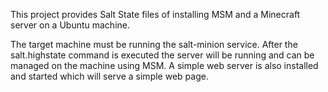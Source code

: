 This project provides Salt State files of installing MSM and a Minecraft server on a Ubuntu machine.

The target machine must be running the salt-minion service.  After the salt.highstate command is executed the server will be running and can be managed on the machine using MSM.  A simple web server is also installed and started which will serve a simple web page.

